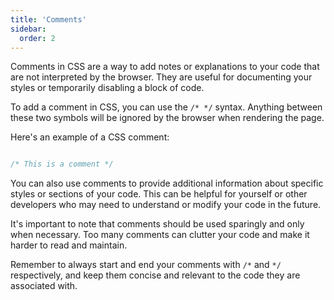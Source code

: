 ```yaml
---
title: 'Comments'
sidebar:
  order: 2
---
```


 Comments in CSS are a way to add notes or explanations to your code that are not interpreted by the browser. They are useful for documenting your styles or temporarily disabling a block of code.



To add a comment in CSS, you can use the `/* */` syntax. Anything between these two symbols will be ignored by the browser when rendering the page.



Here's an example of a CSS comment:



```css

/* This is a comment */

```



You can also use comments to provide additional information about specific styles or sections of your code. This can be helpful for yourself or other developers who may need to understand or modify your code in the future.



It's important to note that comments should be used sparingly and only when necessary. Too many comments can clutter your code and make it harder to read and maintain.



Remember to always start and end your comments with `/*` and `*/` respectively, and keep them concise and relevant to the code they are associated with.
